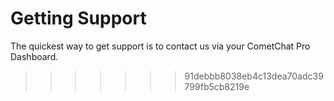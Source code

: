 # Getting Support

The quickest way to get support is to contact us via your CometChat Pro Dashboard.


>>>>>>> 91debbb8038eb4c13dea70adc39799fb5cb8219e
